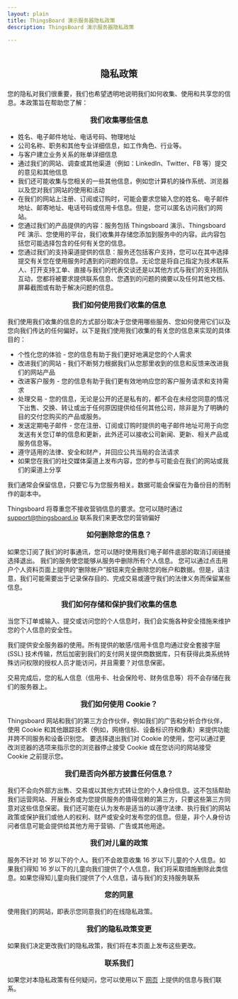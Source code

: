 ```yaml
---
layout: plain
title: ThingsBoard 演示服务器隐私政策
description: ThingsBoard 演示服务器隐私政策

---
```


<br>
<p style="text-align: center; font-size: 1.5em; font-weight: bold;">隐私政策</p>

您的隐私对我们很重要，我们也希望透明地说明我们如何收集、使用和共享您的信息。本政策旨在帮助您了解：

<p style="text-align: center; font-size: 1.17em; font-weight: bold;">我们收集哪些信息</p>

- 姓名、电子邮件地址、电话号码、物理地址
- 公司名称、职务和其他专业详细信息，如工作角色、行业等。
- 与客户建立业务关系的账单详细信息
- 通过我们的网站、调查或其他渠道（例如：LinkedIn、Twitter、FB 等）提交的意见和其他信息
- 我们还可能收集与您相关的一些其他信息，例如您计算机的操作系统、浏览器以及您对我们网站的使用和活动
- 在我们的网站上注册、订阅或订购时，可能会要求您输入您的姓名、电子邮件地址、邮寄地址、电话号码或信用卡信息。但是，您可以匿名访问我们的网站。
- 您通过我们的产品提供的内容：服务包括 Thingsboard 演示、Thingsboard PE 演示、您使用的平台，我们收集并存储您添加到服务中的内容。此内容包括您可能选择包含的任何有关您的信息。
- 您通过我们的支持渠道提供的信息：服务还包括客户支持，您可以在其中选择提交有关您在使用服务时遇到的问题的信息。无论您是将自己指定为技术联系人、打开支持工单、直接与我们的代表交谈还是以其他方式与我们的支持团队互动，您都将被要求提供联系信息、您遇到的问题的摘要以及任何其他文档、屏幕截图或有助于解决问题的信息。

<p style="text-align: center; font-size: 1.17em; font-weight: bold;">我们如何使用我们收集的信息</p>

我们使用我们收集的信息的方式部分取决于您使用哪些服务、您如何使用它们以及您向我们传达的任何偏好。以下是我们使用我们收集的有关您的信息来实现的具体目的：

- 个性化您的体验 - 您的信息有助于我们更好地满足您的个人需求
- 改进我们的网站 - 我们不断努力根据我们从您那里收到的信息和反馈来改进我们的网站产品
- 改进客户服务 - 您的信息有助于我们更有效地响应您的客户服务请求和支持需求
- 处理交易 - 您的信息，无论是公开的还是私有的，都不会在未经您同意的情况下出售、交换、转让或出于任何原因提供给任何其他公司，除非是为了明确的目的交付您购买的产品或服务。
- 发送定期电子邮件 - 您在注册、订阅或订购时提供的电子邮件地址可用于向您发送有关您订单的信息和更新，此外还可以接收公司新闻、更新、相关产品或服务信息等。
- 遵守适用的法律、安全和财产，并回应公共当局的合法请求
- 如果您在我们的社交媒体渠道上发布内容，您的参与可能会在我们的网站或我们的渠道上分享

我们通常会保留信息，只要它与为您服务相关。数据可能会保留在为备份目的而制作的副本中。

Thingsboard 将尊重您不接收营销信息的要求。您可以随时通过 support@thingsboard.io 联系我们来更改您的营销偏好

<p style="text-align: center; font-size: 1.17em; font-weight: bold;">如何删除您的信息？</p>

如果您订阅了我们的时事通讯，您可以随时使用我们电子邮件底部的取消订阅链接选择退出。
我们的服务使您能够从服务中删除所有个人信息。
您可以通过点击用户个人资料页面上提供的“删除帐户”按钮来完全删除您的帐户和数据。但是，请注意，我们可能需要出于记录保存目的、完成交易或遵守我们的法律义务而保留某些信息。

<p style="text-align: center; font-size: 1.17em; font-weight: bold;">我们如何存储和保护我们收集的信息</p>

当您下订单或输入、提交或访问您的个人信息时，我们会实施各种安全措施来维护您的个人信息的安全性。

我们提供安全服务器的使用。所有提供的敏感/信用卡信息均通过安全套接字层 (SSL) 技术传输，然后加密到我们的支付网关提供商数据库，只有获得此类系统特殊访问权限的授权人员才能访问，并且需要？对信息保密。

交易完成后，您的私人信息（信用卡、社会保险号、财务信息等）将不会存储在我们的服务器上。

<p style="text-align: center; font-size: 1.17em; font-weight: bold;">我们如何使用 Cookie？</p>

Thingsboard 网站和我们的第三方合作伙伴，例如我们的广告和分析合作伙伴，使用 Cookie 和其他跟踪技术（例如，网络信标、设备标识符和像素）来提供功能并跨不同服务和设备识别您。
要选择退出我们对 Cookie 的使用，您可以通过更改浏览器的选项来指示您的浏览器停止接受 Cookie 或在您访问的网站接受 Cookie 之前提示您。

<p style="text-align: center; font-size: 1.17em; font-weight: bold;">我们是否向外部方披露任何信息？</p>

我们不会向外部方出售、交易或以其他方式转让您的个人身份信息。这不包括帮助我们运营网站、开展业务或为您提供服务的值得信赖的第三方，只要这些第三方同意对这些信息保密。我们还可能在认为发布是适当的以遵守法律、执行我们的网站政策或保护我们或他人的权利、财产或安全时发布您的信息。但是，非个人身份访问者信息可能会提供给其他方用于营销、广告或其他用途。

<p style="text-align: center; font-size: 1.17em; font-weight: bold;">我们对儿童的政策</p>

服务不针对 16 岁以下的个人。我们不会故意收集 16 岁以下儿童的个人信息。如果我们得知 16 岁以下的儿童向我们提供了个人信息，我们将采取措施删除此类信息。如果您得知儿童向我们提供了个人信息，请与我们的支持服务联系

<p style="text-align: center; font-size: 1.17em; font-weight: bold;">您的同意</p>

使用我们的网站，即表示您同意我们的在线隐私政策。

<p style="text-align: center; font-size: 1.17em; font-weight: bold;">我们的隐私政策变更</p>

如果我们决定更改我们的隐私政策，我们将在本页面上发布这些更改。

<p style="text-align: center; font-size: 1.17em; font-weight: bold;">联系我们</p>

如果您对本隐私政策有任何疑问，您可以使用以下 [网页](https://thingsboard.io/company/) 上提供的信息与我们联系。
